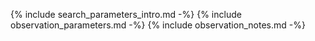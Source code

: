 {% include search_parameters_intro.md -%}
{% include observation_parameters.md -%}
{% include observation_notes.md -%}